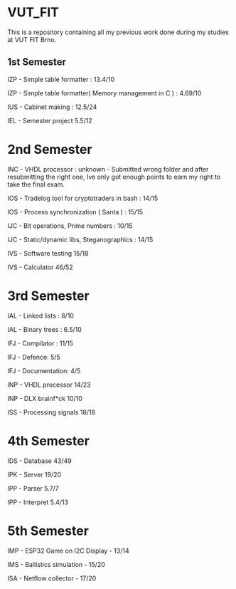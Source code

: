 # VUT_FIT

This is a repository containing all my previous work done during my studies at VUT FIT Brno. 


## 1st Semester
IZP - Simple table formatter : 13.4/10 

IZP - Simple table formatter( Memory management in C ) : 4.69/10

IUS - Cabinet making : 12.5/24

IEL - Semester project 5.5/12
# 2nd Semester

INC - VHDL processor : unknown - Submitted wrong folder and after resubmitting the right one, Ive only got enough points to earn my right to take the final exam.

IOS - Tradelog tool for cryptotraders in bash : 14/15

IOS - Process synchronization ( Santa ) : 15/15

IJC - Bit operations, Prime numbers : 10/15

IJC - Static/dynamic libs, Steganographics : 14/15

IVS - Software testing 15/18

IVS - Calculator 46/52
# 3rd Semester

IAL - Linked lists : 8/10

IAL - Binary trees : 6.5/10

IFJ - Compilator :  11/15

IFJ - Defence: 5/5

IFJ - Documentation: 4/5

INP - VHDL processor 14/23

INP - DLX brainf\*ck 10/10

ISS - Processing signals 18/18
# 4th  Semester

IDS - Database 43/49

IPK - Server 19/20

IPP - Parser 5.7/7

IPP - Interpret 5.4/13
# 5th Semester

IMP - ESP32 Game on I2C Display - 13/14

IMS - Ballistics simulation - 15/20

ISA - Netflow collector - 17/20
